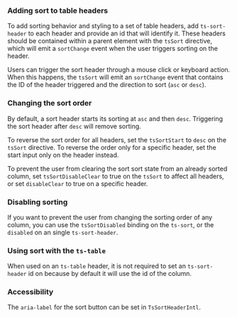 
### Adding sort to table headers

To add sorting behavior and styling to a set of table headers, add `ts-sort-header` to each header
and provide an id that will identify it. These headers should be contained within a parent element
with the `tsSort` directive, which will emit a `sortChange` event when the user triggers sorting
on the header.

Users can trigger the sort header through a mouse click or keyboard action. When this happens, the
`tsSort` will emit an `sortChange` event that contains the ID of the header triggered and the
direction to sort (`asc` or `desc`).


### Changing the sort order

By default, a sort header starts its sorting at `asc` and then `desc`. Triggering the sort header
after `desc` will remove sorting.

To reverse the sort order for all headers, set the `tsSortStart` to `desc` on the `tsSort`
directive. To reverse the order only for a specific header, set the start input only on the header
instead.

To prevent the user from clearing the sort sort state from an already sorted column, set
`tsSortDisableClear` to true on the `tsSort` to affect all headers, or set `disableClear` to true on
a specific header.


### Disabling sorting

If you want to prevent the user from changing the sorting order of any column, you can use the
`tsSortDisabled` binding on the `ts-sort`, or the `disabled` on an single `ts-sort-header`.


### Using sort with the `ts-table`

When used on an `ts-table` header, it is not required to set an `ts-sort-header` id on because by
default it will use the id of the column.


### Accessibility

The `aria-label` for the sort button can be set in `TsSortHeaderIntl`.
